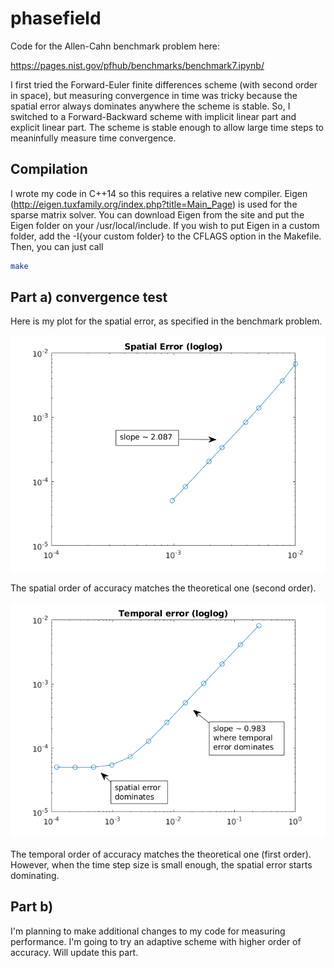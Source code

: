 # phasefield
Code for the Allen-Cahn benchmark problem here:

https://pages.nist.gov/pfhub/benchmarks/benchmark7.ipynb/

I first tried the Forward-Euler finite differences scheme (with second order in space), but measuring convergence in time was tricky because the spatial error always dominates anywhere the scheme is stable. So, I switched to a Forward-Backward scheme with implicit linear part and explicit linear part. The scheme is stable enough to allow large time steps to meaninfully measure time convergence.

## Compilation
I wrote my code in C++14 so this requires a relative new compiler. Eigen (http://eigen.tuxfamily.org/index.php?title=Main_Page) is used for the sparse matrix solver. You can download Eigen from the site and put the Eigen folder on your /usr/local/include. If you wish to put Eigen in a custom folder, add the -I{your custom folder} to the CFLAGS option in the Makefile. Then, you can just call
```bash
make
```

## Part a) convergence test
Here is my plot for the spatial error, as specified in the benchmark problem.

![alt text](plots/FBEspace.png)

The spatial order of accuracy matches the theoretical one (second order).

![alt text](plots/FBEtime.png)

The temporal order of accuracy matches the theoretical one (first order). However, when the time step size is small enough, the spatial error starts dominating.

## Part b)
I'm planning to make additional changes to my code for measuring performance. I'm going to try an adaptive scheme with higher order of accuracy. Will update this part.